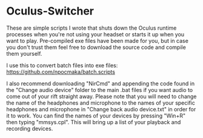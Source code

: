 # Oculus-Switcher
These are simple scripts I wrote that shuts down the Oculus runtime processes when you're not using your headset or starts it up when you want to play. Pre-compiled exe files have been made for you, but in case you don't trust them feel free to download the source code and compile them yourself.

I use this to convert batch files into exe files: https://github.com/npocmaka/batch.scripts

I also recommend downloading "NirCmd" and appending the code found in the "Change audio device" folder to the main .bat files if you want audio to come out of your rift straight away. Please note that you will need to change the name of the headphones and microphone to the names of your specific headphones and microphone in "Change back audio device.txt" in order for it to work. You can find the names of your devices by pressing "Win+R" then typing "mmsys.cpl". This will bring up a list of your playback and recording devices.
